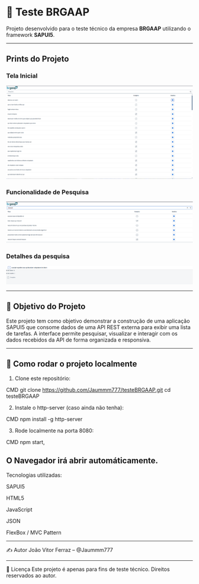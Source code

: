# 📌 Teste BRGAAP

Projeto desenvolvido para o teste técnico da empresa **BRGAAP** utilizando o framework **SAPUI5**.

---

## Prints do Projeto

### Tela Inicial
![alt text](image.png)

### Funcionalidade de Pesquisa
![alt text](image-1.png)

### Detalhes da pesquisa
![alt text](image-2.png)

---

## 🧠 Objetivo do Projeto

Este projeto tem como objetivo demonstrar a construção de uma aplicação SAPUI5 que consome dados de uma API REST externa para exibir uma lista de tarefas. A interface permite pesquisar, visualizar e interagir com os dados recebidos da API de forma organizada e responsiva.

---

## 🚀 Como rodar o projeto localmente

1. Clone este repositório:

CMD
git clone https://github.com/Jaummm777/testeBRGAAP.git
cd testeBRGAAP

2. Instale o http-server (caso ainda não tenha):

CMD
npm install -g http-server

3. Rode localmente na porta 8080:

CMD
npm start,

O Navegador irá abrir automáticamente.
---

Tecnologias utilizadas:

SAPUI5

HTML5

JavaScript

JSON

FlexBox / MVC Pattern

---

✍️ Autor
João Vitor Ferraz – @Jaummm777

---
📝 Licença
Este projeto é apenas para fins de teste técnico. Direitos reservados ao autor.
